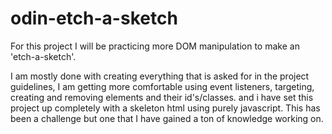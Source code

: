 # odin-etch-a-sketch

For this project I will be practicing more DOM manipulation to make an 'etch-a-sketch'.

I am mostly done with creating everything that is asked for in the project guidelines, I am getting more comfortable using event listeners, targeting, creating and removing elements and their id's/classes. and i have set this project up completely with a skeleton html using purely javascript. This has been a challenge but one that I have gained a ton of knowledge working on.